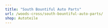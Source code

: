 ```yaml
---
title: "South Bountiful Auto Parts"
url: /woods-cross/south-bountiful-auto-parts/
shop: Autoteile
---
```

